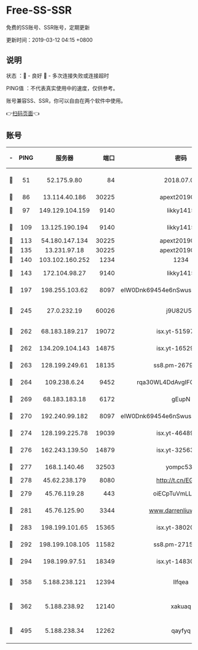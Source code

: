 # Free-SS-SSR

免费的SS账号、SSR账号，定期更新

更新时间：2019-03-12 04:15 +0800

## 说明

状态     ：🙂 - 良好 🙁 - 多次连接失败或连接超时

PING值   ：不代表真实使用中的速度，仅供参考。

账号兼容SS、SSR，你可以自由在两个软件中使用。

👉[扫码页面](https://liesauer.github.io/Free-SS-SSR/)👈

## 账号

|-|PING|服务器|端口|密码|加密方式|区域|
|:----:|:----:|:-----:|-----:|:----:|:----:|:----:|
|🙂|51|52.175.9.80|84|2018.07.07|chacha20-ietf-poly1305|HK|
|🙂|86|13.114.40.186|30225|apext2019006|chacha20|JP|
|🙂|97|149.129.104.159|9140|likky1415|aes-256-cfb|HK|
|🙂|109|13.125.190.194|9140|likky1415|aes-256-cfb|KR|
|🙂|113|54.180.147.134|30225|apext2019006|chacha20|KR|
|🙂|135|13.231.97.18|30225|apext2019006|chacha20|JP|
|🙂|140|103.102.160.252|1234|1234|rc4-md5|JP|
|🙂|143|172.104.98.27|9140|likky1415|aes-256-cfb|JP|
|🙂|197|198.255.103.62|8097|eIW0Dnk69454e6nSwuspv9DmS201tQ0D|aes-256-cfb|US|
|🙂|245|27.0.232.19|60026|j9U82U53|xchacha20-ietf-poly1305|HK|
|🙂|262|68.183.189.217|19072|isx.yt-51597603|aes-256-cfb|SG|
|🙂|262|134.209.104.143|14875|isx.yt-16529863|aes-256-cfb|SG|
|🙂|263|128.199.249.61|18135|ss8.pm-26798832|aes-256-cfb|SG|
|🙂|264|109.238.6.24|9452|rqa30WL4DdAvgIFG6Fs3znzTa|aes-256-cfb|FR|
|🙂|269|68.183.183.18|6172|gEupN|aes-256-cfb|SG|
|🙂|270|192.240.99.182|8097|eIW0Dnk69454e6nSwuspv9DmS201tQ0D|aes-256-cfb|US|
|🙂|274|128.199.225.78|19039|isx.yt-46489348|aes-256-cfb|SG|
|🙂|276|162.243.139.50|14879|isx.yt-32563801|aes-256-cfb|US|
|🙂|277|168.1.140.46|32503|yompc535|aes-256-cfb|AU|
|🙂|278|45.62.238.179|8080|http://t.cn/EGJIyrl|rc4-md5|CA|
|🙂|279|45.76.119.28|443|oiECpTuVmLLxk4Ts|aes-256-cfb|AU|
|🙂|281|45.76.125.90|3344|www.darrenliuwei.com|aes-256-cfb|AU|
|🙂|283|198.199.101.65|15365|isx.yt-38020728|aes-256-cfb|US|
|🙂|292|198.199.108.105|11582|ss8.pm-27159085|aes-256-cfb|US|
|🙂|294|198.199.97.51|18349|isx.yt-14830718|aes-256-cfb|US|
|🙂|358|5.188.238.121|12394|llfqea|chacha20-ietf-poly1305|BR|
|🙂|362|5.188.238.92|12140|xakuaq|chacha20-ietf-poly1305|BR|
|🙂|495|5.188.238.34|12262|qayfyq|chacha20-ietf-poly1305|BR|
